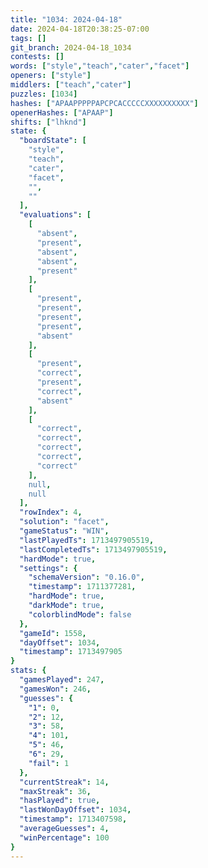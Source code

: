 ```yaml
---
title: "1034: 2024-04-18"
date: 2024-04-18T20:38:25-07:00
tags: []
git_branch: 2024-04-18_1034
contests: []
words: ["style","teach","cater","facet"]
openers: ["style"]
middlers: ["teach","cater"]
puzzles: [1034]
hashes: ["APAAPPPPPAPCPCACCCCCXXXXXXXXXX"]
openerHashes: ["APAAP"]
shifts: ["lhknd"]
state: {
  "boardState": [
    "style",
    "teach",
    "cater",
    "facet",
    "",
    ""
  ],
  "evaluations": [
    [
      "absent",
      "present",
      "absent",
      "absent",
      "present"
    ],
    [
      "present",
      "present",
      "present",
      "present",
      "absent"
    ],
    [
      "present",
      "correct",
      "present",
      "correct",
      "absent"
    ],
    [
      "correct",
      "correct",
      "correct",
      "correct",
      "correct"
    ],
    null,
    null
  ],
  "rowIndex": 4,
  "solution": "facet",
  "gameStatus": "WIN",
  "lastPlayedTs": 1713497905519,
  "lastCompletedTs": 1713497905519,
  "hardMode": true,
  "settings": {
    "schemaVersion": "0.16.0",
    "timestamp": 1711377281,
    "hardMode": true,
    "darkMode": true,
    "colorblindMode": false
  },
  "gameId": 1558,
  "dayOffset": 1034,
  "timestamp": 1713497905
}
stats: {
  "gamesPlayed": 247,
  "gamesWon": 246,
  "guesses": {
    "1": 0,
    "2": 12,
    "3": 58,
    "4": 101,
    "5": 46,
    "6": 29,
    "fail": 1
  },
  "currentStreak": 14,
  "maxStreak": 36,
  "hasPlayed": true,
  "lastWonDayOffset": 1034,
  "timestamp": 1713407598,
  "averageGuesses": 4,
  "winPercentage": 100
}
---
```

<!-- more -->
